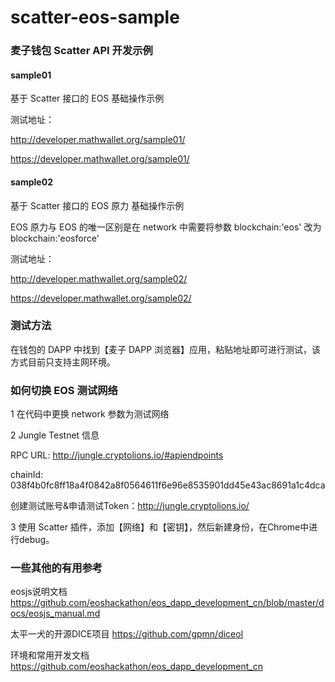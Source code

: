 # scatter-eos-sample

### 麦子钱包 Scatter API 开发示例

#### sample01

基于 Scatter 接口的 EOS 基础操作示例

测试地址：

http://developer.mathwallet.org/sample01/

https://developer.mathwallet.org/sample01/

#### sample02

基于 Scatter 接口的 EOS 原力 基础操作示例

EOS 原力与 EOS 的唯一区别是在 network 中需要将参数 blockchain:'eos' 改为 blockchain:'eosforce'

测试地址：

http://developer.mathwallet.org/sample02/

https://developer.mathwallet.org/sample02/

### 测试方法

在钱包的 DAPP 中找到【麦子 DAPP 浏览器】应用，粘贴地址即可进行测试，该方式目前只支持主网环境。

### 如何切换 EOS 测试网络

1 在代码中更换 network 参数为测试网络

2 Jungle Testnet 信息

RPC URL: http://jungle.cryptolions.io/#apiendpoints

chainId: 038f4b0fc8ff18a4f0842a8f0564611f6e96e8535901dd45e43ac8691a1c4dca

创建测试账号&申请测试Token：http://jungle.cryptolions.io/

3 使用 Scatter 插件，添加【网络】和【密钥】，然后新建身份，在Chrome中进行debug。

### 一些其他的有用参考

eosjs说明文档
https://github.com/eoshackathon/eos_dapp_development_cn/blob/master/docs/eosjs_manual.md

太平一犬的开源DICE项目
https://github.com/gpmn/diceol

环境和常用开发文档
https://github.com/eoshackathon/eos_dapp_development_cn
